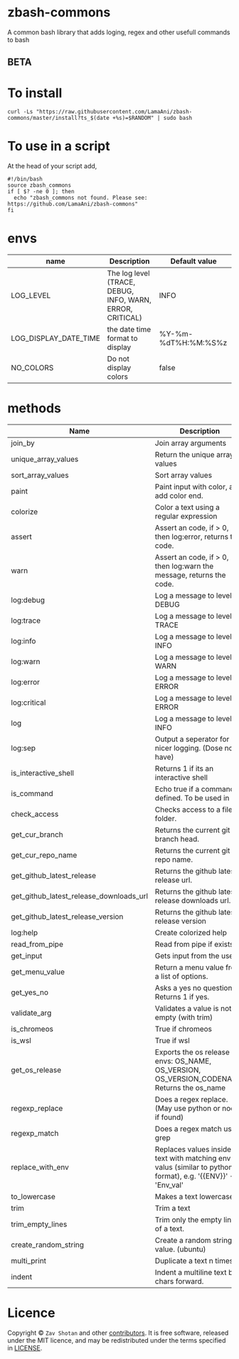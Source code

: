 # zbash-commons

A common bash library that adds loging, regex and other usefull commands to bash

## BETA

# To install

```shell
curl -Ls "https://raw.githubusercontent.com/LamaAni/zbash-commons/master/install?ts_$(date +%s)=$RANDOM" | sudo bash
```

# To use in a script

At the head of your script add,

```shell
#!/bin/bash
source zbash_commons
if [ $? -ne 0 ]; then
  echo "zbash_commons not found. Please see: https://github.com/LamaAni/zbash-commons"
fi

```

# envs

name | Description | Default value
---|---|---
LOG_LEVEL | The log level (TRACE, DEBUG, INFO, WARN, ERROR, CRITICAL) | INFO
LOG_DISPLAY_DATE_TIME | the date time format to display | %Y-%m-%dT%H:%M:%S%z
NO_COLORS | Do not display colors | false

# methods
Name | Description | Usage
--- | --- | ---
join_by | Join array arguments | join_by [sep] [values..]
unique_array_values | Return the unique array values | unique_array_values [values...]
sort_array_values | Sort array values | sort_array_values [values...]
paint | Paint input with color, and add color end. | paint [color] [text]
colorize | Color a text using a regular expression | colorize [text] [regex] [color] [default color=\e[0m]
assert | Assert an code, if > 0, then log:error, returns the code. | assert [code|\$?] [message...] -> code
warn | Assert an code, if > 0, then log:warn the message, returns the code. | assert [code|\$?] [message...] -> code
log:debug | Log a message to level: DEBUG | log:debug [message...]
log:trace | Log a message to level: TRACE | log:trace [message...]
log:info | Log a message to level: INFO | log:info [message...]
log:warn | Log a message to level: WARN | log:warn [message...]
log:error | Log a message to level: ERROR | log:error [message...]
log:critical | Log a message to level: ERROR | log:critical [message...]
log | Log a message to level: INFO | log:info [message...]
log:sep | Output a seperator for nicer logging. (Dose not have) | log:sep [message...]
is_interactive_shell | Returns 1 if its an interactive shell | is_interactive_shell
is_command | Echo true if a command is defined. To be used in if | is_command command
check_access | Checks access to a file or folder. | check_access [file or folder]
get_cur_branch | Returns the current git branch head. | get_cur_branch
get_cur_repo_name | Returns the current git repo name. | get_cur_repo_name [label=origin]
get_github_latest_release | Returns the github latest release url. | get_github_latest_release [repo]
get_github_latest_release_downloads_url | Returns the github latest release downloads url. | get_github_latest_release_downloads_url [repo]
get_github_latest_release_version | Returns the github latest release version | get_github_latest_release_version [repo]
log:help | Create colorized help | log:help [help text ...]
read_from_pipe | Read from pipe if exists. | read_from_pipe
get_input | Gets input from the user | get_input [question] [default]
get_menu_value | Return a menu value from a list of options. | get_input [question] [values...]
get_yes_no | Asks a yes no question. Returns 1 if yes. | get_yes_no [question]
validate_arg | Validates a value is not empty (with trim) | validate_arg [value]
is_chromeos | True if chromeos | is_chromeos
is_wsl | True if wsl | is_wsl
get_os_release | Exports the os release into envs: OS_NAME, OS_VERSION, OS_VERSION_CODENAME. Returns the os_name | get_os_release
regexp_replace | Does a regex replace. (May use python or nodejs if found) | regexp_replace [regex] [replace_with] [value] [is_singleline==false]
regexp_match | Does a regex match using grep | regexp_match [regex] [vals ...]
replace_with_env | Replaces values inside a text with matching env valus (similar to python format), e.g. '{{ENV}}' -> 'Env_val' | replace_with_env [text]
to_lowercase | Makes a text lowercase | to_lowercase [text]
trim | Trim a text | trim [text]
trim_empty_lines | Trim only the empty lines of a text. | trim_empty_lines [text]
create_random_string | Create a random string value. (ubuntu) | create_random_string [count]
multi_print | Duplicate a text n times. | multi_print [text] [count]
indent | Indent a multiline text by n chars forward. | indent [text] [count] [symbol=' ']
# Licence

Copyright ©
`Zav Shotan` and other [contributors](../../graphs/contributors).
It is free software, released under the MIT licence, and may be redistributed under the terms specified in [LICENSE](LICENSE).
